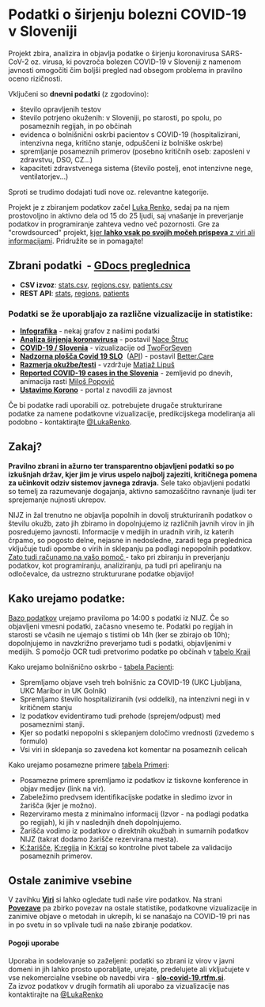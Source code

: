 # **Podatki o širjenju bolezni COVID-19 v Sloveniji**

Projekt zbira, analizira in objavlja podatke o širjenju koronavirusa SARS-CoV-2 oz. virusa, ki povzroča bolezen COVID-19 v Sloveniji z namenom javnosti omogočiti čim boljši pregled nad obsegom problema in pravilno oceno rizičnosti.

Vključeni so **dnevni podatki** (z zgodovino):

-   število opravljenih testov
-   število potrjeno okuženih: v Sloveniji, po starosti, po spolu, po posameznih regijah, in po občinah
-   evidenca o bolnišnični oskrbi pacientov s COVID-19 (hospitalizirani, intenzivna nega, kritično stanje, odpuščeni iz bolniške oskrbe)
-   spremljanje posameznih primerov (posebno kritičnih oseb: zaposleni v zdravstvu, DSO, CZ...)
-   kapaciteti zdravstvenega sistema (število postelj, enot intenzivne nege, ventilatorjev...)

Sproti se trudimo dodajati tudi nove oz. relevantne kategorije.

Projekt je z zbiranjem podatkov začel [Luka Renko](https://twitter.com/LukaRenko), sedaj pa na njem prostovoljno in aktivno dela od 15 do 25 ljudi, saj vnašanje in preverjanje podatkov in programiranje zahteva vedno več pozornosti. Gre za "crowdsourced" projekt, [kjer **lahko vsak po svojih močeh prispeva** z viri ali informacijami](https://slo-covid-19.rtfm.si/#/team). Pridružite se in pomagajte!

## Zbrani podatki  - [GDocs preglednica](https://docs.google.com/spreadsheets/d/1N1qLMoWyi3WFGhIpPFzKsFmVE0IwNP3elb_c18t2DwY/edit#gid=0)

-   **CSV izvoz**: [stats.csv](https://github.com/slo-covid-19/data/blob/master/csv/stats.csv), [regions.csv](https://github.com/slo-covid-19/data/blob/master/csv/regions.csv), [patients.csv](https://github.com/slo-covid-19/data/blob/master/csv/patients.csv)
-   **REST API**: [stats](https://covid19.rthand.com/api/stats), [regions](https://covid19.rthand.com/api/regions), [patients](https://covid19.rthand.com/api/patients)

### Podatki se že uporabljajo za različne vizualizacije in statistike:

-   [**Infografika**](https://slo-covid-19.rtfm.si/#/viz) - nekaj grafov z našimi podatki
-   [**Analiza širjenja koronavirusa**](https://covid19.alpaka.si) - postavil [Nace Štruc](http://www.nace.si/)
-   [**COVID-19 / Slovenia**](https://joahim.github.io/covid-19/) - vizualizacije od [TwoForSeven](https://twitter.com/TwoForSeven)
-   [**Nadzorna plošča Covid 19 SLO**](https://app.powerbi.com/view?r=eyJrIjoiMWE2NGNmZWMtMjcxZC00MzkxLWIyMTUtYjExYjI2YTg4NzA0IiwidCI6IjkxMGYyNzY0LWEyZGItNGM2Mi04OGM0LWE1ZTcwYzMzNjVjNCIsImMiOjl9&nbsp)  ([API](https://bettercare365-my.sharepoint.com/:x:/g/personal/emilp_better_care/EeZA7U_tdFpPjftMy3X2_koBrgpHfQKQvtQMRXPmQakFNw?rtime=eJWxRL3J10g)) - postavil [Better.Care](https://www.better.care/)
-   [**Razmerja okužbe/testi**](https://docs.google.com/spreadsheets/d/1o9DE8PEXvEOZ0yz02JsUGNhWGx2Q11Ncq2uaY-rE-QY/edit#gid=0) - vzdržuje [Matjaž Lipuš](https://twitter.com/MatjazL)
-   [**Reported COVID-19 cases in the Slovenia**](http://milosp.info/maps/interactive/covid19svn/covid19svn.html) - zemljevid po dnevih, animacija rasti [Miloš Popovič](https://twitter.com/milos_agathon)
-   [**Ustavimo Korono**](https://ustavimokorono.si/) - portal z navodili za javnost

Če bi podatke radi uporabili oz. potrebujete drugače strukturirane podatke za namene podatkovne vizualizacije, predikcijskega modeliranja ali podobno - kontaktirajte [@LukaRenko](https://twitter.com/lukarenko).

## Zakaj?

**Pravilno zbrani in ažurno ter transparentno objavljeni podatki so po izkušnjah držav, kjer jim je virus uspelo najbolj zajeziti, kritičnega pomena za učinkovit odziv sistemov javnega zdravja.** Šele tako objavljeni podatki so temelj za razumevanje dogajanja, aktivno samozaščitno ravnanje ljudi ter sprejemanje nujnosti ukrepov.

NIJZ in žal trenutno ne objavlja popolnih in dovolj strukturiranih podatkov o številu okužb, zato jih zbiramo in dopolnjujemo iz različnih javnih virov in jih posredujemo javnosti. Informacije v medijih in uradnih virih, iz katerih črpamo, so pogosto delne, nejasne in nedosledne, zaradi tega preglednica vključuje tudi opombe o virih in sklepanju pa podlagi nepopolnih podatkov.  
[Zato tudi računamo na vašo pomoč ]([https://slo-covid-19.rtfm.si/#/team](https://slo-covid-19.rtfm.si/#/team))- tako pri zbiranju in preverjanju podatkov, kot programiranju, analiziranju, pa tudi pri apeliranju na odločevalce, da ustrezno struktururane podatke objavijo! 

##

## Kako urejamo podatke:

[Bazo podatkov](https://docs.google.com/spreadsheets/d/1N1qLMoWyi3WFGhIpPFzKsFmVE0IwNP3elb_c18t2DwY/edit#gid=0) urejamo praviloma po 14:00 s podatki iz NIJZ. Če so objavljeni vmesni podatki, začasno vnesemo te. Podatki po regijah in starosti se včasih ne ujemajo s tistimi ob 14h (ker se zbirajo ob 10h); dopolnjujemo in navzkrižno preverjamo tudi s podatki, objavljenimi v medijih. S pomočjo OCR tudi pretvorimo podatke po občinah v [tabelo Kraji](https://docs.google.com/spreadsheets/d/1N1qLMoWyi3WFGhIpPFzKsFmVE0IwNP3elb_c18t2DwY/edit#gid=598557107)

Kako urejamo bolnišnično oskrbo - [tabela Pacienti](https://docs.google.com/spreadsheets/d/1N1qLMoWyi3WFGhIpPFzKsFmVE0IwNP3elb_c18t2DwY/edit#gid=918589010):

-   Spremljamo objave vseh treh bolnišnic za COVID-19 (UKC Ljubljana, UKC Maribor in UK Golnik)
-   Spremljamo število hospitaliziranih (vsi oddelki), na intenzivni negi in v kritičnem stanju
-   Iz podatkov evidentiramo tudi prehode (sprejem/odpust) med posameznimi stanji.
-   Kjer so podatki nepopolni s sklepanjem določimo vrednosti (izvedemo s formulo)
-   Vsi viri in sklepanja so zavedena kot komentar na posameznih celicah

Kako urejamo posamezne primere [tabela Primeri](https://docs.google.com/spreadsheets/d/1N1qLMoWyi3WFGhIpPFzKsFmVE0IwNP3elb_c18t2DwY/edit#gid=1419250136):

-   Posamezne primere spremljamo iz podatkov iz tiskovne konference in objav medijev (link na vir).
-   Zabeležimo predvsem identifikacijske podatke in sledimo izvor in žarišča (kjer je možno).
-   Rezerviramo mesta z minimalno informacij (Izvor - na podlagi podatka po regijah), ki jih v naslednjih dneh dopolnjujemo.
-   Žarišča vodimo iz podatkov o direktnih okužbah in sumarnih podatkov NIJZ (takrat dodamo žarišče rezervirana mesta).
-   [K:žarišče](https://docs.google.com/spreadsheets/d/1N1qLMoWyi3WFGhIpPFzKsFmVE0IwNP3elb_c18t2DwY/edit#gid=337671621), [K:regija](https://docs.google.com/spreadsheets/d/1N1qLMoWyi3WFGhIpPFzKsFmVE0IwNP3elb_c18t2DwY/edit#gid=931207160) in [K:kraj](https://docs.google.com/spreadsheets/d/1N1qLMoWyi3WFGhIpPFzKsFmVE0IwNP3elb_c18t2DwY/edit#gid=1657814423) so kontrolne pivot tabele za validacijo posameznih primerov.

## Ostale zanimive vsebine

V zavihku [**Viri**](https://docs.google.com/spreadsheets/d/1N1qLMoWyi3WFGhIpPFzKsFmVE0IwNP3elb_c18t2DwY/edit#gid=328677411) si lahko ogledate tudi naše vire podatkov. 
Na strani [**Povezave**](/#/links) pa zbirko povezav na ostale statistike, podatkovne vizualizacije in zanimive objave o metodah in ukrepih, ki se nanašajo na COVID-19 pri nas in po svetu in so vplivale tudi na naše zbiranje podatkov. 

#### Pogoji uporabe

Uporaba in sodelovanje so zaželjeni: podatki so zbrani iz virov v javni domeni in jih lahko prosto uporabljate, urejate, predelujete ali vključujete v vse nekomercialne vsebine ob navedbi vira - [**slo-covid-19.rtfm.si**](http://slo-covid-19.rtfm.si/).  
Za izvoz podatkov v drugih formatih ali uporabo za vizualizacije nas kontaktirajte na [@LukaRenko](https://twitter.com/lukarenko)
